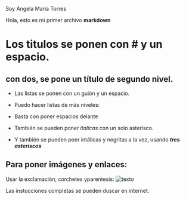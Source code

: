 Soy Angela Maria Torres

Hola, esto es mi primer archivo **markdown**

# Los titulos se ponen con # y un espacio.

## con dos, se pone un título de segundo nivel.

- Las listas se ponen con un guión y un espacio.

- Puedo hacer listas de más niveles:
 - Basta con poner espacios delante
 - También se pueden poner *italicas* con un solo asterísco.
 - Y también se pueden poer intálicas y negritas a la vez, usando ***tres asteriscos***

## Para poner imágenes y enlaces:
Usar la exclamación, corchetes yparentesis:
![texto](http://google.es)

Las instucciones completas se pueden duscar en internet.
